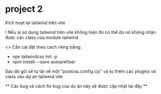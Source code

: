 # project 2
Kích hoạt lại tailwind trên vite

! Nếu ai sử dụng tailwind trên vite không hiện thì có thể do nó không nhận được các class của module tailwind. 

 <> Cần cài đặt theo cách riêng bằng: 

  - npx tailwindcss init -p
  - npm install --save autoprefixer

Sau đó gói sẽ tự tải về một "postcss.config.cjs"
và tự thêm các plugins và class vào dự án tailwind vite

** Các bug và cách fix bug của dự án này sẽ được cập nhật tại đây **

